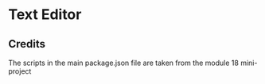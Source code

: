 # Text Editor

## Credits
The scripts in the main package.json file are taken from the module 18 mini-project